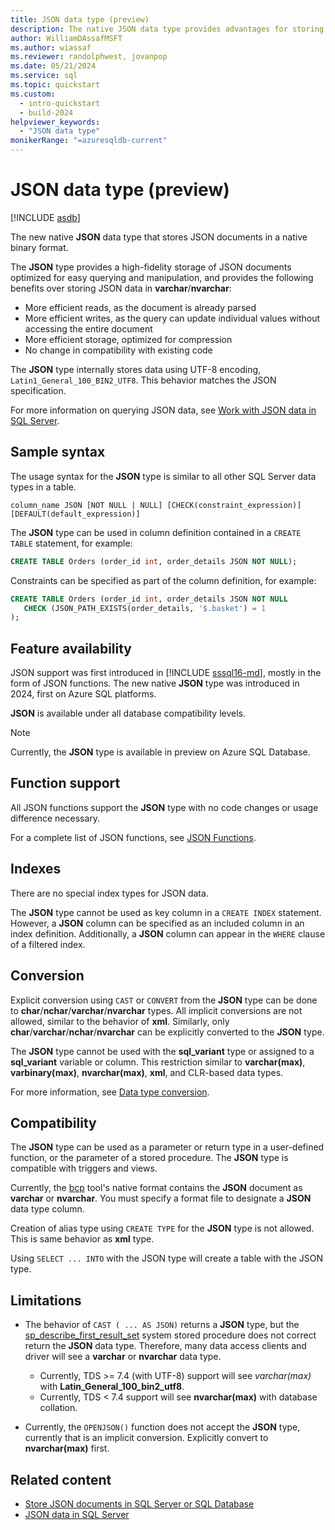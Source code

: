 ```yaml
---
title: JSON data type (preview)
description: The native JSON data type provides advantages for storing JSON data over varchar or nvarchar. Learn more about the JSON data type.
author: WilliamDAssafMSFT
ms.author: wiassaf
ms.reviewer: randolphwest, jovanpop
ms.date: 05/21/2024
ms.service: sql
ms.topic: quickstart
ms.custom:
  - intro-quickstart
  - build-2024
helpviewer_keywords:
  - "JSON data type"
monikerRange: "=azuresqldb-current"
---
```

# JSON data type (preview)

[!INCLUDE [asdb](../../includes/applies-to-version/asdb.md)]

The new native **JSON** data type that stores JSON documents in a native binary format.

The **JSON** type provides a high-fidelity storage of JSON documents optimized for easy querying and manipulation, and provides the following benefits over storing JSON data in **varchar**/**nvarchar**:

- More efficient reads, as the document is already parsed
- More efficient writes, as the query can update individual values without accessing the entire document
- More efficient storage, optimized for compression
- No change in compatibility with existing code

The **JSON** type internally stores data using UTF-8 encoding, `Latin1_General_100_BIN2_UTF8`. This behavior matches the JSON specification.

For more information on querying JSON data, see [Work with JSON data in SQL Server](../../relational-databases/json/json-data-sql-server.md).

## Sample syntax

The usage syntax for the **JSON** type is similar to all other SQL Server data types in a table.

```syntaxsql
column_name JSON [NOT NULL | NULL] [CHECK(constraint_expression)] [DEFAULT(default_expression)] 
```

The **JSON** type can be used in column definition contained in a `CREATE TABLE` statement, for example:

```sql
CREATE TABLE Orders (order_id int, order_details JSON NOT NULL); 
```

Constraints can be specified as part of the column definition, for example:

```sql
CREATE TABLE Orders (order_id int, order_details JSON NOT NULL 
   CHECK (JSON_PATH_EXISTS(order_details, '$.basket') = 1
); 
```

## Feature availability

JSON support was first introduced in [!INCLUDE [sssql16-md](../../includes/sssql16-md.md)], mostly in the form of JSON functions. The new native **JSON** type was introduced in 2024, first on Azure SQL platforms.

**JSON** is available under all database compatibility levels.

> [!NOTE]
> Currently, the **JSON** type is available in preview on Azure SQL Database.

## Function support

All JSON functions support the **JSON** type with no code changes or usage difference necessary.

For a complete list of JSON functions, see [JSON Functions](../../t-sql/functions/json-functions-transact-sql.md).

## Indexes

There are no special index types for JSON data.

The **JSON** type cannot be used as key column in a `CREATE INDEX` statement. However, a **JSON** column can be specified as an included column in an index definition. Additionally, a  **JSON** column can appear in the `WHERE` clause of a filtered index.

## Conversion

Explicit conversion using `CAST` or `CONVERT` from the **JSON** type can be done to  **char**/**nchar**/**varchar**/**nvarchar** types. All implicit conversions are not allowed, similar to the behavior of **xml**. Similarly, only **char**/**varchar**/**nchar**/**nvarchar** can be explicitly converted to the **JSON** type.

The **JSON** type cannot be used with the **sql_variant** type or assigned to a **sql_variant** variable or column. This restriction similar to **varchar(max)**, **varbinary(max)**, **nvarchar(max)**, **xml**, and CLR-based data types.

For more information, see [Data type conversion](data-type-conversion-database-engine.md).

## Compatibility

The **JSON** type can be used as a parameter or return type in a user-defined function, or the parameter of a stored procedure. The **JSON** type is compatible with triggers and views.

Currently, the [bcp](../../tools/bcp-utility.md) tool's native format contains the **JSON** document as **varchar** or **nvarchar**. You must specify a format file to designate a **JSON** data type column.

Creation of alias type using `CREATE TYPE` for the **JSON** type is not allowed. This is same behavior as **xml** type.

Using `SELECT ... INTO` with the JSON type will create a table with the JSON type.

## Limitations

- The behavior of `CAST ( ... AS JSON)` returns a **JSON** type, but the [sp_describe_first_result_set](../../relational-databases/system-stored-procedures/sp-describe-first-result-set-transact-sql.md) system stored procedure does not correct return the **JSON** data type. Therefore, many data access clients and driver will see a **varchar** or **nvarchar** data type.
    - Currently, TDS >= 7.4 (with UTF-8) support will see *varchar(max)* with **Latin_General_100_bin2_utf8**.
    - Currently, TDS < 7.4 support will see **nvarchar(max)** with database collation.

- Currently, the `OPENJSON()` function does not accept the **JSON** type, currently that is an implicit conversion. Explicitly convert to **nvarchar(max)** first.

## Related content

- [Store JSON documents in SQL Server or SQL Database](../../relational-databases/json/store-json-documents-in-sql-tables.md)
- [JSON data in SQL Server](../../relational-databases/json/json-data-sql-server.md)
